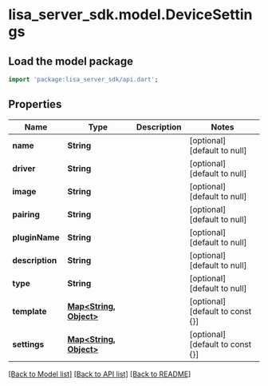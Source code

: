 # lisa_server_sdk.model.DeviceSettings

## Load the model package
```dart
import 'package:lisa_server_sdk/api.dart';
```

## Properties
Name | Type | Description | Notes
------------ | ------------- | ------------- | -------------
**name** | **String** |  | [optional] [default to null]
**driver** | **String** |  | [optional] [default to null]
**image** | **String** |  | [optional] [default to null]
**pairing** | **String** |  | [optional] [default to null]
**pluginName** | **String** |  | [optional] [default to null]
**description** | **String** |  | [optional] [default to null]
**type** | **String** |  | [optional] [default to null]
**template** | [**Map&lt;String, Object&gt;**](Object.md) |  | [optional] [default to const {}]
**settings** | [**Map&lt;String, Object&gt;**](Object.md) |  | [optional] [default to const {}]

[[Back to Model list]](../README.md#documentation-for-models) [[Back to API list]](../README.md#documentation-for-api-endpoints) [[Back to README]](../README.md)


